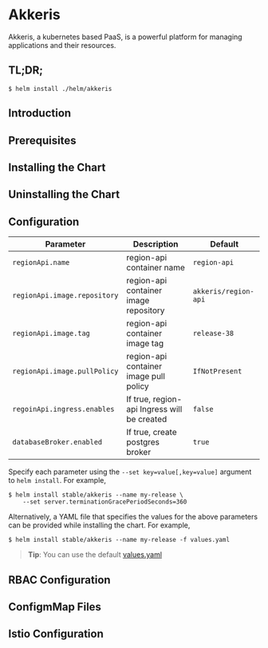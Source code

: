 # Akkeris

Akkeris, a kubernetes based PaaS, is a powerful platform for managing applications and their resources.

## TL;DR;

```console
$ helm install ./helm/akkeris
```

## Introduction

## Prerequisites

## Installing the Chart

## Uninstalling the Chart

## Configuration

Parameter | Description | Default
--------- | ----------- | -------
`regionApi.name` | region-api container name | `region-api`
`regionApi.image.repository` | region-api container image repository | `akkeris/region-api`
`regionApi.image.tag` | region-api container image tag | `release-38`
`regionApi.image.pullPolicy` | region-api container image pull policy | `IfNotPresent`
`regoinApi.ingress.enables` | If true, region-api Ingress will be created | `false`
`databaseBroker.enabled` | If true, create postgres broker | `true`

Specify each parameter using the `--set key=value[,key=value]` argument to `helm install`. For example,

```console
$ helm install stable/akkeris --name my-release \
    --set server.terminationGracePeriodSeconds=360
```

Alternatively, a YAML file that specifies the values for the above parameters can be provided while installing the chart. For example,

```console
$ helm install stable/akkeris --name my-release -f values.yaml
```

> **Tip**: You can use the default [values.yaml](values.yaml)

## RBAC Configuration

## ConfigmMap Files

## Istio Configuration
